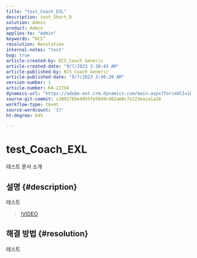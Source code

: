 ```yaml
---
title: "test_Coach_EXL"
description: test_Short_D
solution: Admin
product: Admin
applies-to: "Admin"
keywords: “KCS”
resolution: Resolution
internal-notes: "test"
bug: true
article-created-by: KCS_Coach Generic
article-created-date: "9/7/2023 3:38:43 AM"
article-published-by: KCS_Coach Generic
article-published-date: "9/7/2023 3:40:20 AM"
version-number: 1
article-number: KA-22794
dynamics-url: "https://adobe-ent.crm.dynamics.com/main.aspx?forceUCI=1&pagetype=entityrecord&etn=knowledgearticle&id=5de6430a-304d-ee11-be6e-6045bd006704"
source-git-commit: c209176be4955fe5049c482a08c7e123eaca1a18
workflow-type: tm+mt
source-wordcount: '17'
ht-degree: 64%

---
```


# test_Coach_EXL


테스트 문서 소개

## 설명 {#description}

테스트

>[!VIDEO](https://video.tv.adobe.com/v/18696?quality=9&amp;learn=on)




## 해결 방법 {#resolution}


테스트
